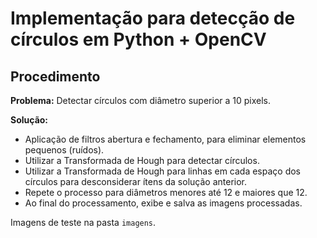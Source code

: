 # Implementação para detecção de círculos em Python + OpenCV

Procedimento
-----

**Problema:** Detectar círculos com diâmetro superior a 10 pixels.

**Solução:**
- Aplicação de filtros abertura e fechamento, para eliminar elementos pequenos (ruídos).
- Utilizar a Transformada de Hough para detectar círculos.
- Utilizar a Transformada de Hough para linhas em cada espaço dos círculos para desconsiderar ítens da solução anterior.
- Repete o processo para diâmetros menores até 12 e maiores que 12.
- Ao final do processamento, exibe e salva as imagens processadas.

Imagens de teste na pasta `imagens`.

